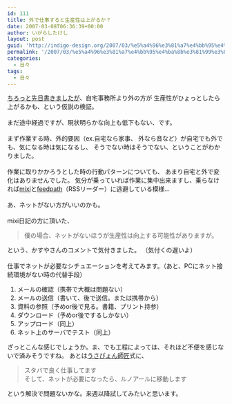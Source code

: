 ```yaml
---
id: 111
title: 外で仕事すると生産性は上がるか？
date: 2007-03-08T06:36:39+00:00
author: いがらしたけし
layout: post
guid: 'http://indigo-design.org/2007/03/%e5%a4%96%e3%81%a7%e4%bb%95%e4%ba%8b%e3%81%99%e3%82%8b%e3%81%a8%e7%94%9f%e7%94%a3%e6%80%a7%e3%81%af%e4%b8%8a%e3%81%8c%e3%82%8b%e3%81%8b%ef%bc%9f/'
permalink: '/2007/03/%e5%a4%96%e3%81%a7%e4%bb%95%e4%ba%8b%e3%81%99%e3%82%8b%e3%81%a8%e7%94%9f%e7%94%a3%e6%80%a7%e3%81%af%e4%b8%8a%e3%81%8c%e3%82%8b%e3%81%8b%ef%bc%9f/'
categories:
  - 日々
tags:
  - 日々
---
```

<a href="http://armadillo75.blog35.fc2.com/blog-entry-108.html">ちろっと先日書きましたが</a>、自宅事務所より外の方が 生産性がひょっとしたら上がるかも、という仮説の検証。 <br /><br />まだ途中経過ですが、現状明らかな向上も低下もない、です。 <br /> <br />まず作業する時、外的要因（ex.自宅なら家事、 外なら音など）が自宅でも外でも、気になる時は気になるし、 そうでない時はそうでない、ということがわかりました。 <br /> <br />作業に取りかかろうとした時の行動パターンについても、 あまり自宅と外で変化はありませんでした。 気分が乗っていれば作業に集中出来ますし、乗らなければ<a href="http://mixi.jp/">mixi</a>と<a href="http://feedpath.jp/">feedpath</a>（RSSリーダー）に逃避している模様&hellip; <br /> <br />あ、ネットがない方がいいのかも。 <br /> <br />mixi日記の方に頂いた、<blockquote>僕の場合、ネットがないほうが生産性は向上する可能性がありますが。</blockquote>という、かすやさんのコメントで気付きました。 （気付くの遅いよ） <br /> <br />仕事でネットが必要なシチュエーションを考えてみます。（あと、PCにネット接続環境がない時の代替手段） <br />
<ol>
<li>メールの確認（携帯で大概は問題ない） </li>
<li>メールの送信（書いて、後で送信。または携帯から） </li>
<li>資料の参照（予めor後で見る。書籍、プリント持参） </li>
<li>ダウンロード（予めor後でするしかない） </li>
<li>アップロード（同上） </li>
<li>ネット上のサーバでテスト（同上） </li>
</ol>
ざっとこんな感じでしょうか。ま、でも工程によっては、それほど不便を感じないで済みそうですね。 あとは<a href="http://homepage1.nifty.com/Ike/">うさぴょん師匠</a>式に、 <br /> <blockquote>スタバで良く仕事してます <br />そして、ネットが必要になったら、ルノアールに移動します </blockquote> という解決で問題ないかな。来週以降試してみたいと思います。